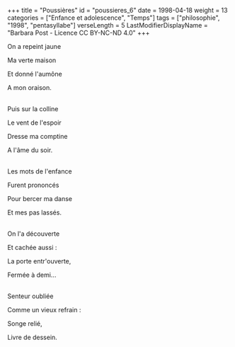 +++
title = "Poussières"
id = "poussieres_6"
date = 1998-04-18
weight = 13
categories = ["Enfance et adolescence", "Temps"]
tags = ["philosophie", "1998", "pentasyllabe"]
verseLength = 5
LastModifierDisplayName = "Barbara Post - Licence CC BY-NC-ND 4.0"
+++

On a repeint jaune

Ma verte maison

Et donné l'aumône

A mon oraison.

 \
Puis sur la colline

Le vent de l'espoir

Dresse ma comptine

A l'âme du soir.

 \
Les mots de l'enfance

Furent prononcés

Pour bercer ma danse

Et mes pas lassés.

 \
On l'a découverte

Et cachée aussi :

La porte entr'ouverte,

Fermée à demi...

 \
Senteur oubliée

Comme un vieux refrain :

Songe relié,

Livre de dessein.
